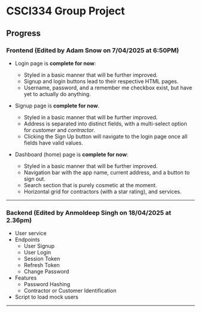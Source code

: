 # CSCI334 Group Project

## Progress

### Frontend (Edited by Adam Snow on 7/04/2025 at 6:50PM)

- Login page is **complete for now**:
    - Styled in a basic manner that will be further improved.
    - Signup and login buttons lead to their respective HTML pages.
    - Username, password, and a remember me checkbox exist, but have yet to actually do anything.

- Signup page is **complete for now**.
    - Styled in a basic manner that will be further improved.
    - Address is separated into distinct fields, with a multi-select option for *customer* and *contractor*.
    - Clicking the Sign Up button will navigate to the login page once all fields have valid values.

- Dashboard (home) page is **complete for now**:
    - Styled in a basic manner that will be further improved.
    - Navigation bar with the app name, current address, and a button to sign out.
    - Search section that is purely cosmetic at the moment.
    - Horizontal grid for contractors (with a star rating), and services.

---

### Backend (Edited by Anmoldeep Singh on 18/04/2025 at 2.36pm)

- User service 
- Endpoints
    - User Signup 
    - User Login
    - Session Token
    - Refresh Token
    - Change Password
- Features 
    - Password Hashing
    - Contractor or Customer Identification
- Script to load mock users

---
